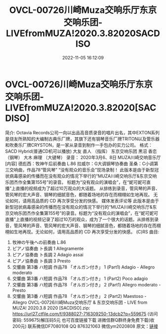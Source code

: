 ﻿---
title: OVCL-00726川崎Muza交响乐厅东京交响乐团-LIVEfromMUZA!2020.3.82020SACDISO
date: 2022-11-05 16:12:09
categories: 新碟专辑、稀有等精品
tags: 纯音雅乐
---
# OVCL-00726川崎Muza交响乐厅东京交响乐团-LIVEfromMUZA!2020.3.82020[SACDISO]

简介:
Octavia
Records公司一向以出品高音质录音的唱片出名，其中EXTON系列是烧友所熟知的大编制古典乐厂牌，其旗下还有钢琴音乐厂牌TRITON以及管乐器和吹奏乐厂牌CRYSTON，是一家从录音到制作一手包办的实力公司。
格式：SACD Hybrid(普通CD机可以播放)
大友 直人 （指挥）
东京交响乐团
黒沼 香恋 （钢琴）
大木 麻理 （大键琴）
录音：
2020年3月6、8日 MUZA川崎交响音乐厅
[内容]
德彪西：牧神午后前奏曲 L.86
拉威尔：G大调钢琴协奏曲
圣桑：C小调第三交响曲，作品78“管风琴”
“没有观众的音乐会”现场录制！
此版本是由于新型冠状病毒感染的传播而在没有观众的情况下举行的“MUZA川崎交响乐厅&东京交响乐团杰作全集第155号”的录音。
标题为“没有观众的演唱会”，在“妮可妮可直播”上直播的视频成为了超过10万观众的大话题。
从排练到录音，管风琴的声音、管风琴的宏大声音、钢琴的细腻音色，都随着场地的存在而栩栩如生地再现。
无论如何，请用高品质的 CD 再次享受分发的快感。
媒体发表评论等
此版本是由于新型冠状病毒感染的传播而在没有观众的情况下举行的“MUZA川崎交响乐厅&东京交响乐团杰作全集第155号”的录音。标题为“没有观众的演唱会”，在“妮可妮可直播”上直播的视频记录了超过10万的观众，成为了一个很大的话题。从排练到录音，管风琴的声音、管风琴的宏大声音、钢琴的细腻音色，都随着场地的存在而栩栩如生地再现。无论如何，请用高品质的
CD 再次享受分发的快感。 (C)RS
曲目:
1. 牧神の午後への前奏曲 L.86
2. ピアノ協奏曲 ト長調 1 Allegramente
3. ピアノ協奏曲 ト長調 2 Adagio assai
4. ピアノ協奏曲 ト長調 3 Presto
5. 交響曲 第3番 ハ短調 作品78 「オルガン付き」 1 (Part1) Adagio - Allegro
moderato
6. 交響曲 第3番 ハ短調 作品78 「オルガン付き」 1 (Part2) Poco adagio
7. 交響曲 第3番 ハ短調 作品78 「オルガン付き」 2 (Part1) Allegro moderato -
Presto
8. 交響曲 第3番 ハ短調 作品78 「オルガン付き」 2 (Part2) Maestoso - Allegro
OVCL-00726川崎Muza交响乐厅 & 东京交响乐团 - LIVE from MUZA! 2020.3.8
2020 [SACDISO].zip: https://url27.ctfile.com/f/9388027-716309250-13dcb2?p=559675
(访问密码: 559675)解压码5元
也可百度链接下载
进微信群Q群终身免费下载(收200元)
联系微信DF7080108 QQ 876321063
微信ym2020808
原文：[链接](https://blog.sina.com.cn/s/blog_1647c7e760103105r.html)